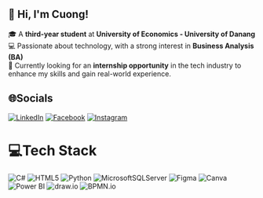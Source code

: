 ## 👋 Hi, I'm Cuong!  

🎓 A **third-year student** at **University of Economics - University of Danang**  
💻 Passionate about technology, with a strong interest in **Business Analysis (BA)**  
🚀 Currently looking for an **internship opportunity** in the tech industry to enhance my skills and gain real-world experience.  

## 🌐Socials
[![LinkedIn](https://img.shields.io/badge/LinkedIn-%230077B5.svg?logo=linkedin&logoColor=white)](https://www.linkedin.com/in/kim-cuong-le-5776a3294/)  [![Facebook](https://img.shields.io/badge/Facebook-%231877F2.svg?logo=Facebook&logoColor=white)](https://www.facebook.com/profile.php?id=100014804113574) [![Instagram](https://img.shields.io/badge/Instagram-%23E4405F.svg?logo=Instagram&logoColor=white)](https://www.instagram.com/kc.iuo/) 

# 💻Tech Stack
![C#](https://img.shields.io/badge/c%23-%23239120.svg?style=for-the-badge&logo=c-sharp&logoColor=white) ![HTML5](https://img.shields.io/badge/html5-%23E34F26.svg?style=for-the-badge&logo=html5&logoColor=white) ![Python](https://img.shields.io/badge/python-3670A0?style=for-the-badge&logo=python&logoColor=ffdd54) ![MicrosoftSQLServer](https://img.shields.io/badge/Microsoft%20SQL%20Sever-CC2927?style=for-the-badge&logo=microsoft%20sql%20server&logoColor=white) 	![Figma](https://img.shields.io/badge/figma-%23F24E1E.svg?style=for-the-badge&logo=figma&logoColor=white) ![Canva](https://img.shields.io/badge/Canva-%2300C4CC.svg?style=for-the-badge&logo=Canva&logoColor=white) ![Power BI](https://img.shields.io/badge/Power%20BI-F2C811?style=for-the-badge&logo=power%20bi&logoColor=black)  ![draw.io](https://img.shields.io/badge/Draw.io-F08705?style=for-the-badge&logo=draw.io&logoColor=white)  ![BPMN.io](https://img.shields.io/badge/BPMN.io-009EDB?style=for-the-badge&logo=bpmn.io&logoColor=white)

